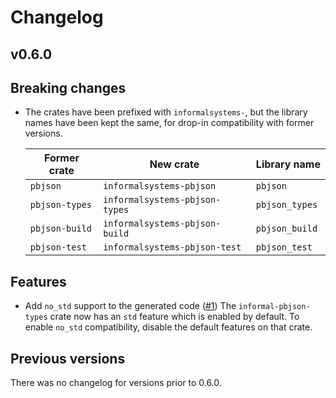 # Changelog

## v0.6.0

## Breaking changes

- The crates have been prefixed with `informalsystems-`, but the library names have been kept the same, for drop-in compatibility with former versions.

  | Former crate    | New crate                       | Library name    |
  |-----------------|---------------------------------|-----------------|
  | `pbjson`        | `informalsystems-pbjson`        | `pbjson`        |
  | `pbjson-types`  | `informalsystems-pbjson-types`  | `pbjson_types`  |
  | `pbjson-build`  | `informalsystems-pbjson-build`  | `pbjson_build`  |
  | `pbjson-test`   | `informalsystems-pbjson-test`   | `pbjson_test`   |

## Features

- Add `no_std` support to the generated code ([#1](https://github.com/informalsystems/pbjson/pull/1))
  The `informal-pbjson-types` crate now has an `std` feature which is enabled by default.
  To enable `no_std` compatibility, disable the default features on that crate.

## Previous versions

There was no changelog for versions prior to 0.6.0.

